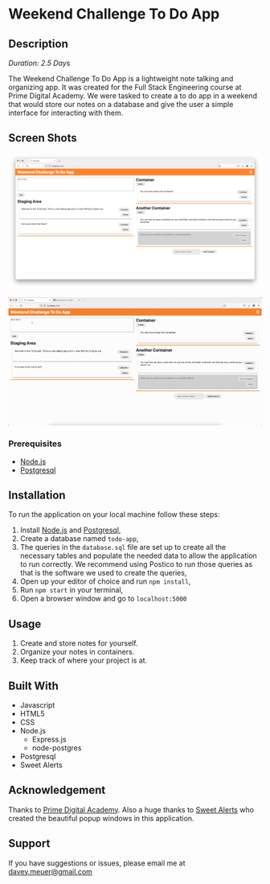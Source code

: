 # Weekend Challenge To Do App

## Description

_Duration: 2.5 Days_

The Weekend Challenge To Do App is a lightweight note talking and organizing app. It was created for the Full Stack Engineering course at Prime Digital Academy. We were tasked to create a to do app in a weekend that would store our notes on a database and give the user a simple interface for interacting with them.

## Screen Shots

![App Screenshot](/images/todo-app-screenshot.png)

![App Demo GIF](/images/todo-app-demo-1.gif)

### Prerequisites

- [Node.js](https://nodejs.org/en/)
- [Postgresql](https://www.postgresql.org/)

## Installation

To run the application on your local machine follow these steps:

1. Install [Node.js](https://nodejs.org/en/) and [Postgresql](https://www.postgresql.org/),
2. Create a database named `todo-app`,
3. The queries in the `database.sql` file are set up to create all the necessary tables and populate the needed data to allow the application to run correctly. We recommend using Postico to run those queries as that is the software we used to create the queries, 
4. Open up your editor of choice and run `npm install`,
5. Run `npm start` in your terminal,
6. Open a browser window and go to `localhost:5000`

## Usage

1. Create and store notes for yourself.
2. Organize your notes in containers.
3. Keep track of where your project is at.


## Built With

- Javascript
- HTML5
- CSS
- Node.js
  - Express.js
  - node-postgres
- Postgresql
- Sweet Alerts

## Acknowledgement
Thanks to [Prime Digital Academy](https://www.primeacademy.io/). Also a huge thanks to [Sweet Alerts](https://sweetalert.js.org/) who created the beautiful popup windows in this application.

## Support
If you have suggestions or issues, please email me at [davey.meuer@gmail.com](mailto:davey.meuer@gmail.com)

